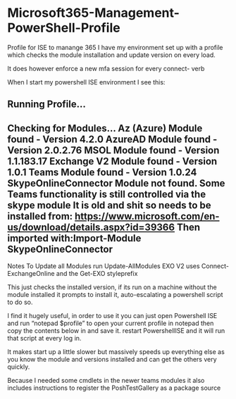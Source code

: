 # Microsoft365-Management-PowerShell-Profile
Profile for ISE to manange 365
I have my environment set up with a profile which checks the module installation and update version on every load.

It does however enforce a new mfa session for every connect- verb

When I start my powershell ISE environment I see this:

Running Profile...
----------------------
Checking for Modules...
Az (Azure) Module found - Version 4.2.0
AzureAD Module found - Version 2.0.2.76
MSOL Module found - Version 1.1.183.17
Exchange V2 Module found - Version 1.0.1
Teams Module found - Version 1.0.24
SkypeOnlineConnector Module not found.
Some Teams functionality is still controlled via the skype module
It is old and shit so needs to be installed from:
https://www.microsoft.com/en-us/download/details.aspx?id=39366
Then imported with:Import-Module SkypeOnlineConnector
----------------------
Notes
To Update all Modules run Update-AllModules
EXO V2 uses Connect-ExchangeOnline and the Get-EXO styleprefix

This just checks the installed version, if its run on a machine without the module installed it prompts to install it, auto-escalating a powershell script to do so.

I find it hugely useful, in order to use it you can just open Powershell ISE and run “notepad $profile” to open your current profile in notepad then copy the contents below in and save it. restart PowershellISE and it will run that script at every log in.

It makes start up a little slower but massively speeds up everything else as you know the module and versions installed and can get the others very quickly.

Because I needed some cmdlets in the newer teams modules it also includes instructions to register the PoshTestGallery as a package source
